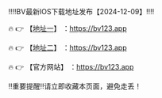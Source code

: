 ‼️‼️BV最新IOS下载地址发布【2024-12-09】‼️‼️

🔥 👉 【[地址一](https://bv123.app)】 ：https://bv123.app

🔥 👉 【[地址二](https://bv123.app)】 ：https://bv123.app

🔥 👉 【官方网站】 ：https://bv123.app

‼️重要提醒‼️请立即收藏本页面，避免走丢！
